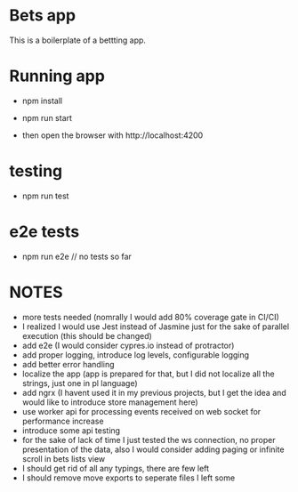 # Bets app

This is a boilerplate of a bettting app.

# Running app

- npm install
- npm run start

- then open the browser with http://localhost:4200

# testing

- npm run test

# e2e tests

- npm run e2e // no tests so far

# NOTES
- more tests needed (nomrally I would add 80% coverage gate in CI/CI)
- I realized I would use Jest instead of Jasmine just for the sake of parallel execution (this should be changed)
- add e2e (I would consider cypres.io instead of protractor)
- add proper logging, introduce log levels, configurable logging
- add better error handling
- localize the app (app is prepared for that, but I did not localize all the strings, just one in pl language) 
- add ngrx (I havent used it in my previous projects, but I get the idea and would like to introduce store management here)
- use worker api for processing events received on web socket for performance increase
- introduce some api testing
- for the sake of lack of time I just tested the ws connection, no proper presentation of the data, also I would consider adding paging or infinite scroll in bets lists view
- I should get rid of all any typings, there are few left
- I should remove move exports to seperate files I left some
